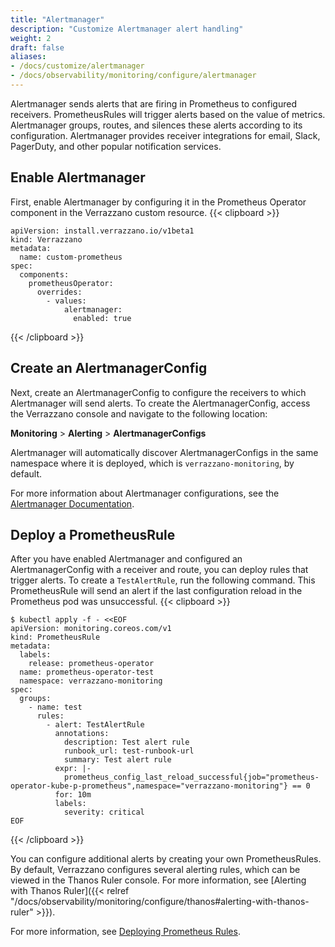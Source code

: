 ```yaml
---
title: "Alertmanager"
description: "Customize Alertmanager alert handling"
weight: 2
draft: false
aliases:
- /docs/customize/alertmanager
- /docs/observability/monitoring/configure/alertmanager
---
```

Alertmanager sends alerts that are firing in Prometheus to configured receivers.
PrometheusRules will trigger alerts based on the value of metrics.
Alertmanager groups, routes, and silences these alerts according to its configuration.
Alertmanager provides receiver integrations for email, Slack, PagerDuty, and other popular notification services.

## Enable Alertmanager

First, enable Alertmanager by configuring it in the Prometheus Operator component
in the Verrazzano custom resource.
{{< clipboard >}}
<div class="highlight">

   ```
   apiVersion: install.verrazzano.io/v1beta1
   kind: Verrazzano
   metadata:
     name: custom-prometheus
   spec:
     components:
       prometheusOperator:
         overrides:
           - values:
               alertmanager:
                 enabled: true
   ```

</div>
{{< /clipboard >}}

## Create an AlertmanagerConfig

Next, create an AlertmanagerConfig to configure the receivers to which Alertmanager will send alerts.
To create the AlertmanagerConfig, access the Verrazzano console and navigate to the following location:

**Monitoring** > **Alerting** > **AlertmanagerConfigs**

Alertmanager will automatically discover AlertmanagerConfigs in the same namespace where it is deployed,
which is `verrazzano-monitoring`, by default.

For more information about Alertmanager configurations, see the [Alertmanager Documentation](https://prometheus.io/docs/alerting/latest/configuration/).

## Deploy a PrometheusRule

After you have enabled Alertmanager and configured an AlertmanagerConfig with a receiver and route,
you can deploy rules that trigger alerts.
To create a `TestAlertRule`, run the following command.
This PrometheusRule will send an alert if the last configuration reload in the Prometheus pod was unsuccessful.
{{< clipboard >}}
<div class="highlight">

```
$ kubectl apply -f - <<EOF
apiVersion: monitoring.coreos.com/v1
kind: PrometheusRule
metadata:
  labels:
    release: prometheus-operator
  name: prometheus-operator-test
  namespace: verrazzano-monitoring
spec:
  groups:
    - name: test
      rules:
        - alert: TestAlertRule
          annotations:
            description: Test alert rule
            runbook_url: test-runbook-url
            summary: Test alert rule
          expr: |-
            prometheus_config_last_reload_successful{job="prometheus-operator-kube-p-prometheus",namespace="verrazzano-monitoring"} == 0
          for: 10m
          labels:
            severity: critical
EOF
```
</div>
{{< /clipboard >}}

You can configure additional alerts by creating your own PrometheusRules. By default, Verrazzano configures several alerting rules,
which can be viewed in the Thanos Ruler console. For more information, see
[Alerting with Thanos Ruler]({{< relref "/docs/observability/monitoring/configure/thanos#alerting-with-thanos-ruler" >}}).

For more information, see [Deploying Prometheus Rules](https://github.com/prometheus-operator/prometheus-operator/blob/main/Documentation/user-guides/alerting.md#deploying-prometheus-rules).
